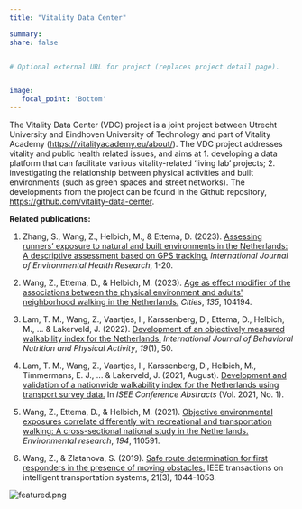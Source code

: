 ```yaml
---
title: "Vitality Data Center"

summary: 
share: false


# Optional external URL for project (replaces project detail page).


image:
   focal_point: 'Bottom'
---
```


The Vitality Data Center (VDC) project is a joint project between Utrecht University and Eindhoven University of Technology and part of Vitality Academy (https://vitalityacademy.eu/about/). The VDC project addresses vitality and public health related issues, and aims at 1. developing a data platform that can facilitate various vitality-related ‘living lab’ projects; 2. investigating the relationship between physical activities and built environments (such as green spaces and street networks). The developments from the project can be found in the Github repository, https://github.com/vitality-data-center.

 

 

**Related publications:**

1. Zhang, S., Wang, Z., Helbich, M., & Ettema, D. (2023). [Assessing runners’ exposure to natural and built environments in the Netherlands: A descriptive assessment based on GPS tracking.](https://www.tandfonline.com/doi/abs/10.1080/09603123.2023.2212890) *International Journal of Environmental Health Research*, 1-20.

2. Wang, Z., Ettema, D., & Helbich, M. (2023). [Age as effect modifier of the associations between the physical environment and adults' neighborhood walking in the Netherlands.](https://www.tandfonline.com/doi/abs/10.1080/09603123.2023.2212890) *Cities*, *135*, 104194.

3. Lam, T. M., Wang, Z., Vaartjes, I., Karssenberg, D., Ettema, D., Helbich, M., ... & Lakerveld, J. (2022). [Development of an objectively measured walkability index for the Netherlands.](https://www.tandfonline.com/doi/abs/10.1080/09603123.2023.2212890) *International Journal of Behavioral Nutrition and Physical Activity*, *19*(1), 50.

4. Lam, T. M., Wang, Z., Vaartjes, I., Karssenberg, D., Helbich, M., Timmermans, E. J., ... & Lakerveld, J. (2021, August). [Development and validation of a nationwide walkability index for the Netherlands using transport survey data.](https://www.tandfonline.com/doi/abs/10.1080/09603123.2023.2212890) In *ISEE Conference Abstracts* (Vol. 2021, No. 1).

5. Wang, Z., Ettema, D., & Helbich, M. (2021). [Objective environmental exposures correlate differently with recreational and transportation walking: A cross-sectional national study in the Netherlands.](https://www.tandfonline.com/doi/abs/10.1080/09603123.2023.2212890) *Environmental research*, *194*, 110591.

6. Wang, Z., & Zlatanova, S. (2019). [Safe route determination for first responders in the presence of moving obstacles.](https://ieeexplore.ieee.org/abstract/document/8672100) IEEE transactions on intelligent transportation systems, 21(3), 1044-1053.

![featured.png](/project_image/isprs.png)